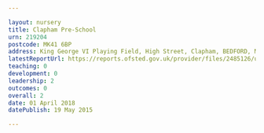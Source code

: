 ```yaml
---

layout: nursery
title: Clapham Pre-School
urn: 219204
postcode: MK41 6BP
address: King George VI Playing Field, High Street, Clapham, BEDFORD, MK41 6BP
latestReportUrl: https://reports.ofsted.gov.uk/provider/files/2485126/urn/219204.pdf
teaching: 0
development: 0
leadership: 2
outcomes: 0
overall: 2
date: 01 April 2018 
datePublish: 19 May 2015

---
```

